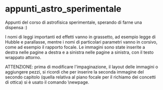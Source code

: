 # appunti_astro_sperimentale
 Appunti del corso di astrofisica sperimentale, sperando di farne una dispensa :)

I nomi di leggi importanti ed effetti vanno in grassetto, ad esempio legge di Hubble e parallasse, mentre i nomi di particolari parametri vanno in corsivo, come ad esempio il rapporto focale.
Le immagini sono state inserite a destra nelle pagine a destra e a sinistra nelle pagine a sinistra, con il testo wrappato attorno.

ATTENZIONE: prima di modificare l'impaginazione, il layout delle immagini o aggiungere pezzi, si ricordi che per inserire la seconda immagine del secondo capitolo (quella relativa al piano focale per il richiamo dei concetti di ottica) si è usato il comando \newpage.
